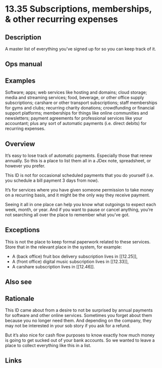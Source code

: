 # 13.35 Subscriptions, memberships, & other recurring expenses

## Description

A master list of everything you’ve signed up for so you can keep track of it.

## Ops manual

## Examples

Software; apps; web services like hosting and domains; cloud storage; media and streaming services; food, beverage, or other office supply subscriptions; carshare or other transport subscriptions; staff memberships for gyms and clubs; recurring charity donations; crowdfunding or financial support platforms; memberships for things like online communities and newsletters; payment agreements for professional services like your accountant; plus any sort of automatic payments (i.e. direct debits) for recurring expenses.

## Overview

It’s easy to lose track of automatic payments. Especially those that renew annually. So this is a place to list them all in a JDex note, spreadsheet, or however you prefer.

This ID is not for occasional scheduled payments that you do yourself (i.e. you schedule a bill payment 3 days from now).

It’s for services where you have given someone permission to take money on a recurring basis, and it might be the only way they receive payment.

Seeing it all in one place can help you know what outgoings to expect each week, month, or year. And if you want to pause or cancel anything, you’re not searching all over the place to remember what you’ve got.

## Exceptions

This is not the place to keep formal paperwork related to these services. Store that in the relevant place in the system, for example:

- A (back office) fruit box delivery subscription lives in [[12.25]],
- A (front office) digital music subscription lives in [[12.33]],
- A carshare subscription lives in [[12.46]].

## Also see

## Rationale

This ID came about from a desire to not be surprised by annual payments for software and other online services. Sometimes you forget about them because you no longer need them. And depending on the company, they may not be interested in your sob story if you ask for a refund.

But it’s also nice for cash flow purposes to know exactly how much money is going to get sucked out of your bank accounts. So we wanted to leave a place to collect everything like this in a list.

## Links
